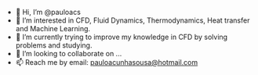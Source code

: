 - 👋 Hi, I’m @pauloacs
- 👀 I’m interested in CFD, Fluid Dynamics, Thermodynamics, Heat transfer and Machine Learning. 
- 🌱 I’m currently trying to improve my knowledge in CFD by solving problems and studying.
- 💞️ I’m looking to collaborate on ...
- 📫 Reach me by email: pauloacunhasousa@hotmail.com

